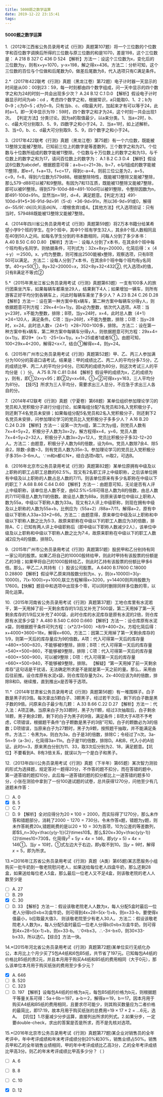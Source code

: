```yaml
---
title: 5000题之数学运算
date: 2019-12-22 23:15:41
tags:
---
```


#### 5000题之数学运算

<!-- more -->

1.（2012年江西省公务员录用考试《行测》真题第107题）将一个三位数的个位数字和百位数字调换后所得的三位数与原三位数的和是1070，差是198，这个三位数是：
A 218  B 327  C 436  D 524
【解析】方法一：设这个三位数为x，变化后的三位数为y，则有x+y=1070，y-x=198，解之得x=436。方法二：分析可知，这个三位数的百位与个位做和后尾数为0，做差后尾数为8，代入选项只有C满足条件。

2.*（2017年422联考《行测》真题（黑龙江卷）第72题）电子计时器一天显示的时间是从00：00到23：59，每一时刻都由四个数字组成，问一天中显示的四个数字之和为24的时刻一共会出现多少次？
A.24  B.12  C.1  D.0
【解析】假设电子计时器显示时间为ab：cd ，考虑四个数字之和，根据常识，a只能取0、1、2；b为0\~9；c为0~5；d为0\~9。只有当b、c、d取最大时，加起来才有可以等于24，此时a=1。即一天中显示为19：59时，四个数字之和才为24，这个时刻一共会出现1次。
【判定方法】分类讨论。因为a的取值最少，以a来分类。1、当a=2时，b、c、d最大可分别取3、5、9，四数字之和小于24。2、当a=1时，如上述解析。3、当=0，b、c、d最大可分别取9、5、9，四个数字之和小于24。

3.（2017年422联考《行测》真题（黑龙江卷）第75题）有一个六位数，既能被13整除又能被7整除。已知前三位上的数字是等差数列，三个数字之和为21。个位数与十位数所组成的数字能被11整除。个位数与十万位数上的数字之和为13，与千位数上的数字之和为17，请问百位数上的数字为：
A.1  B.2  C.3  D.4
【解析】假设这6位数为abcdef，根据题意可得：a+b+c=21=3b，b=7，e与f组成的数字能被11整除，即e=f，f+a=13，f+c=17，得到c-a=4，则前三位公差为2，a=5，c=9，f=8，得到六位数为579d88。根据整除特性，既能被13整除又能被7整除，那么579-d88可以被7和9整除。有因为7和13互质，既能被13整除又能被7整除，即可以被91整除。得到579-100d-88=491-100d可以被91整除，令整除因数为n，即491-100d=91n。显然当n=1时，d=4，满足题意。【判定方法】491-100d=91*5+36-91d-9d=91（5-d）+36-9d=91n，所以36-9d=91或0，解得d=-55/9(∵d∈[0,9]且d∈N，∴增根舍弃)或4。【其他方法】代入选项验证：只有当时，579488既能被13整除又能被7整除。

4.（2014年四川省公务员录用考试《行测》真题第59题）将2万本书籍分给某希望小学9个班的学生。在9个班中，其中1个班有学生32人，其余8个班人数相同且在40到50人之间。如每名学生分到的书本数相同，问每人分到了多少本书：
A.40  B.50  C.60  D.80
【解析】方法一：设每人分到了x本书，在其余8个班中每个班均有y名同学。则依据条件，可列式为：32x+8xy=20000，化简后得：x（4＋y）＝2500。x、y均为整数，则可推出2500能被x整除，观察选项，只有B项50可以满足。
方法二：设每人分到了x本书，在其余8个班中每个班均有y名同学。40<y<50①，8y+32=20000÷x，352<8y+32<432②,
代入选项x的值，只有B满足不等式②

5.\*（2015年黑龙江省公务员录用考试《行测》真题第63题）一支有100多人的旅行团乘坐汽车，如果每辆车都乘坐29人，结果剩下4人；如果增加一辆车，则所有游客正好平均分到各辆车上，问此时每辆车乘坐了多少人？
A.23  B.24  C.26  D.28
【解析】方法一：设在第一种方案中有x辆车，第二种方案中每辆车分得y人，则依据题意可列方程：29x+4=(x+1)y。因x必为整数，依次代入选项。A项：当y=23时，x不能为整数，排除；B项，当y=24时，x=4，此时总人数（4+1）×24=120人，满足条件。C项：当y=26时，x不能为整数，排除；D项：当y=28时，x=24，此时总人数=（24+1）×28=700>100多，排除。
方法二：设在第一种方案中有x辆车，第二种方案中每辆车分得y人，则依据题意可列方程：29x+4=(x+1)y。即29*（x+1）-25=(x+1)y。x+1=25或者1或者5①。由题可知，100<29x+4<200，解得2<x<7。结合①解得x=4，则y=24。

6.（2015年广州市公务员录用考试《行测》真题第52题）甲、乙、丙三人参加满分为100分的英语口语考试。结果是：甲的成绩比乙、丙二人的平均分多7.5分，乙的成绩比甲、丙二人的平均分少6分。已知丙的成绩为80分，则这次考试三人的平均分是（  ）分。
A.75  B.78  C.81  D.84
【解析】假设甲的成绩为x，乙的成绩为y，则有，即①2x=y+95；即②2y=x+68，①+②可得x+y=163，三人平均分为81分。
【技巧】所求为三人平均分，需要求出三人总分，不应急于求出三人各自的分。

7.（2014年412联考《行测》真题（宁夏卷）第68题）某单位组织参加理论学习的党员和入党积极分子进行分组讨论，如果每组分配7名党员和3名入党积极分子，则还剩下4名党员未安排；如果每组分配5名党员和2名入党积极分子，则还剩下2名党员未安排，问参加理论学习的党员比入党积极分子多多少人？
A.16  B.20  C.24  D.28 
【解析】方法一：设第一次为x组，第二次为y组，则党员人数有7x+4=5y+2，积极分子人数为3x=2y，解方程得x=4，y=6，党员人数7x+4=5y+2=32人，积极分子人数3x=2y=12人，党员比积极分子多32-12=20人。方法二：由题意，积极分子人数为6的倍数，设为6m。党员人数除7余4、除5余2，除数-余数=3，则有党员人数为35n-3。参加理论学习的党员比入党积极分子多35n-3-6m人。∵m和n都∈N*，结合选项n取1，m取2，可选B。

8.（2016年北京市公务员录用考试《行测》真题第82题）某单位原拥有中级及以上职称的职工占职工总数的62.5%。现又有2名职工评上中级职称，之后该单位拥有中级及以上职称的人数占总人数的7/11。则该单位原来有多少名职称在中级以下的职工？
A.68  B.66  C.64  D.60
【解析】方法一：由题意可知，无论是否有人评上中级职称，该单位总人数不变，由62.5%=5/8可得总人数为8的倍数，由总人数的7/11可得总人数为11的倍数。故设总人数为88a，则原来该单位中级以上职称人数为55a，中级以下职称人数为33a。现又有2人评上中级职称，则现在拥有中级及以上职称的人数为55a+b，比例应为（55a+2）/88a=7/11，解得a=2，原有中级以下职称人33a=33*2=66。方法二：由题意得，原来单位中级及以上职称和中级以下职称人数之比为5:3，故原来职称在中级以下的职工人数应为3的倍数，排除A、C；已知有两人评上中级职称后（即中级以下职称人数减少2人），该单位中级及以上职称和中级以下职称人数之比为7:4，故原来职称在中级以下的职工人数减2应为4的倍数，排除D。

9.（2015年广州市公务员录用考试《行测》真题第51题）股民甲和乙分别持有同一家公司的股票。如果乙将自己的10000股转给甲，则此时甲持有该股票的份额是乙的3倍；如果甲将自己的1000股转给乙，则此时乙持有该股票的份额比甲多6倍。那么，甲乙二人共持有（  ）股该公司股票。
A.6400  B.17600  C.18000  D.28800
【解析】假设甲乙原来持股数分别为x、y，则(x+10000)=3(y-10000)，7(x-1000)=y+1000,联立方程解得x=3200，y=14400则共持股数为17600。【快解】题目中和选项中出现多个零，可以同时删除同样多位数的零，以简化运算。

10.（2015年河南省公务员录用考试《行测》真题第37题）工地仓库里有水泥若干，第一天用掉了前一天剩余库存的1/3后又补充了500袋，第二天用掉了第一天剩余库存的1/9后又补充了400袋，此时仓库的水泥库存是原有水泥的2倍，则仓库原有水泥多少袋？
A.480  B.540  C.600  D.660
【解析】方法一：设仓库原有水泥x袋，则根据题干条件可列方程：（x*2/3+500）×8/9+400=2x，方程化简后得：x+4000+3600=18x，解得x=600。方法二：因第二天用掉了第一天剩余库存的1/9，则第一天后的库存量应为9的倍数。A项：代入可得第一天后的库存量=480×+500=820，不能够被9整除，排除；B项：代入可得第一天后的库存量=540×+500=860，不能够被9整除，排除；C项：代入可得第一天后的库存量=600×+500=900，可以被9整除；D项：代入可得第一天后的库存量=660×+500=940，不能够被9整除，排除。
【解疑】“第一天用掉了前一天剩余库存”这句话是干扰话，无法确定所求是不是就是第一天之前的量。那么，采用由后往前推。设仓库原有水泥x袋，则仓库现存量为2x，2x-400应该为8的倍数，排除B和D。继续推，直到推出x是否等于选项。

11.*（2014年甘肃省公务员录用考试《行测》真题第56题）有一堆围棋子。白子数是黑子的3倍。每次拿出5颗白子、3颗黑子，经过若干次后，剩下的白子数是黑子数的9倍。问原来白子最少有几颗：
A.33  B.66  C.22  D.27
【解析】方法一：代入法：A项正确，当原来白子为33颗时，黑子为11颗，经过3次抽取后，白子剩余18颗，黑子剩余2颗，剩下的白子为黑子的9倍，满足条件；B项大于A项不予考虑，C项错误，根据题干条件“白子颗数是黑子的3倍”可知，白子的颗数必为3的倍数；D项错误，当原来白子为27颗时，黑子为9颗，按照题干抽取，并不能满足条件。方法二：令黑为a，则白为3a，白子是3的倍数，排除C；令经过了n次。3a-5n=9（a-3n），化简得3a=11n。白子是11的倍数，排除D。A和B，代入小的A验证。此时n=3，原来黑白分别为11、33，取3次后分别为2、18，满足题意。【坑位】不要看到A、B有3倍关系，就误以为一个是白子和黑子。

12.（2013年四川公务员录用考试《行测》真题（下半年）第65题）某次智力测验的形式为选择题，规定答对一题得20分，不作答的题不扣分，而在答错的题中，第一道答错的题扣10分，此后每一道答错的题的扣分都比上一道答错的题多10分，小张在测验中拿到了一份100道试题的试卷，总共获得1270分，问他至少有几道题未作答：
- [ ] A. 0
- [x] B. 5
- [ ] C. 7
- [ ] D. 9
【解析】全对应得分为$20\times100=2000$，而实际得了1270分，那么未作答和错题部分，消耗了$2000-1270=730$分。令未作答x题，错题为y题，则未作答耗费20x,错题耗费的是以$20+10=30$为首项，10为公差的等差数列，即$S_n=30y+\frac{y(y-1)}{2}\times10$。那么$20x+30y+\frac{y(y-1)}{2}\times10=730$，化简得$y^2+5y+4x=146$，即$y(y+5)+4x=146$①。当$y=10$时，①式左边大于右边，即y取不到10。当$y=9$时，解得$x=5$，即为所求。

13.$\ast$\(2016年江苏省公务员录用考试《行测》真题（A类）第65题)某志愿服务小组购买一批牛奶到一敬老院慰问老人，如果送给每位老人四盒牛奶，那么还剩28盒，如果送给每位老人5盒，那么最后一位老人又不足4盒，则该敬老院的老人人数至少是
- [ ] A. 27
- [ ] B. 29
- [x] C. 30
- [ ] D. 33
【解析】方法一：假设该敬老院老人人数为x，每人分配5盒时最后一位老人分得b(0$\leq$b$\leq$3)盒牛奶，则可得到4x+28=5(x-1)+b，则x=33-b，要使得x值最小，b应取最大值3， 则该敬老院至少有老人30人。 方法二：假设该敬老院老人人数为x，每人分配5盒时最后一位老人分得b(0$\leq$b$\leq$3)盒牛奶，则可得到4x+28=5(x-1)+b，则x=33-b。∵0$\leq$b$\leq$3，∴-3$\leq$-b$\leq$0，则30$\leq$33-b$\leq$33，所以选C。【综合】方法一快。

14.$\ast$\(2015年河北省公务员录用考试《行测》真题第72题)某单位实行无纸化办公，本月比上个月少买了5包A4纸和6包B5纸，共节省了197元。已知每包A4纸的价格比B5纸的贵2元，并且本月用于购买A4纸和B5纸的费用相同（大于0元），那么该单位本月用于购买纸张的费用至少多少元？
- [x] A. 646
- [ ] B. 520
- [ ] C. 323
- [ ] D. 197
【解析】设每包A4纸的价格为a元，每包B5纸的价格为b元，则根据题干等量关系可得：5a＋6b＝197，a-b＝2，解得a＝19，b＝17。因本月用于购买A4纸和B5纸的费用相同，且要求尽可能少，则其购买数量应为二者价格的最简比，即17:19，故本月用于购买纸张的总费用=$19\times17\times2=…6$元，选A。
【坑位】1.尽量减少分步运算，直接列出所求的列式。2.如果分步，一定要double-check，求出的答案是否是所求，而不是先核对选项。

15.$\ast$(2016年北京市公务员录用考试《行测》真题第77题)某企业对销售员的全年考评中，年中考评成绩和年末考评成绩分别20%和30%，销售业绩占50%。销售员甲和乙的全年销售业绩相同，甲的年中考评成绩比乙高3分，乙的全年考评成绩比甲高3分。则乙的年末考评成绩比甲高多少分？（  ）
- [ ] A. 6
- [ ] B. 8
- [ ] C. 10
- [x] D. 12

